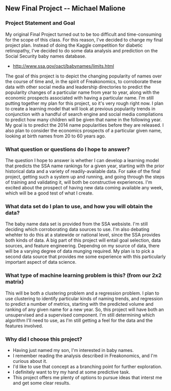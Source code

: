 ## New Final Project -- Michael Malione

### Project Statement and Goal
My original Final Project turned out to be too difficult and time-consuming for the scope of this class. For this reason, I've decided to change my final project plan. Instead of doing the Kaggle competition for diabetic retinopathy, I've decided to do some data analysis and prediction on the Social Security baby names database.
* http://www.ssa.gov/oact/babynames/limits.html

The goal of this project is to depict the changing popularity of names over the course of time and, in the spirit of Freakonomics, to corroborate these data with other social media and leadership directories to predict the popularity changes of a particular name from year to year, along with the economic prospects associated with having a particular name. I'm still putting together my plan for this project, so it's very rough right now. I plan to create a learning model that will look at previous popularity trends in conjunction with a handful of search engine and social media compilations to predict how many children will be given that name in the following year. My goal is to predict the 2014 name popularities before they are released. I also plan to consider the economics prospects of a particular given name, looking at birth names from 20 to 60 years ago.

### What question or questions do I hope to answer?
The question I hope to answer is whether I can develop a learning model that predicts the SSA name rankings for a given year, starting with the prior historical data and a variety of readily-available data. For sake of the final project, getting such a system up and running, and going through the steps of training and validating it, will both be constructive experiences. I'm excited about the prospect of having new data coming available any week, which will be a good test of what I create.

### What data set do I plan to use, and how you will obtain the data?
The baby name data set is provided from the SSA websiste. I'm still deciding which corroborating data sources to use. I'm also debating whehter to do this at a statewide or national level, since the SSA provides both kinds of data. A big part of this project will entail goal selection, data sources, and feature engineering. Dependng on my source of data, there will be a varying degree of data munging required. My plan is to pick a second data source that provides me some experience with this particularly important aspect of data science.

### What type of machine learning problem is this? (from our 2x2 matrix)
This will be both a clustering problem and a regression problem. I plan to use clustering to identify particular kinds of naming trends, and regression to predict a number of metrics, starting with the predicted volume and ranking of any given name for a new year. So, this project will have both an unsupervised and a supervised component. I'm still determining which algorithm I'll need to use, as I'm still getting a feel for the data and the features involved.

### Why did I choose this project?
* Having just named my son, I'm interested in baby names.
* I remember reading the analysis described in Freakonomics, and I'm curious about it.
* I'd like to use that concept as a branching point for further exploration.
* I definitely want to try my hand at some predictive task.
* This project offers me plenty of options to pursue ideas that interst me and get some clear results.
